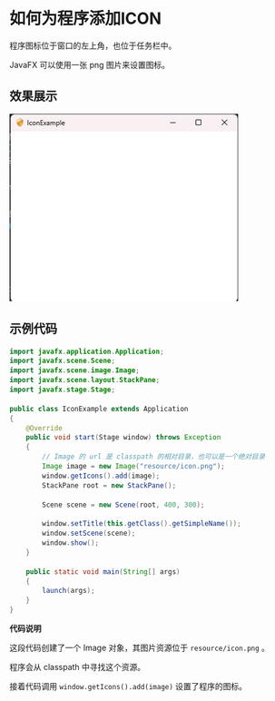 # 如何为程序添加ICON

程序图标位于窗口的左上角，也位于任务栏中。

JavaFX 可以使用一张 png 图片来设置图标。

## 效果展示

![](./pic/IconExample.png)

## 示例代码

```java
import javafx.application.Application;
import javafx.scene.Scene;
import javafx.scene.image.Image;
import javafx.scene.layout.StackPane;
import javafx.stage.Stage;

public class IconExample extends Application
{
    @Override
    public void start(Stage window) throws Exception
    {
        // Image 的 url 是 classpath 的相对目录，也可以是一个绝对目录
        Image image = new Image("resource/icon.png");
        window.getIcons().add(image);
        StackPane root = new StackPane();

        Scene scene = new Scene(root, 400, 300);

        window.setTitle(this.getClass().getSimpleName());
        window.setScene(scene);
        window.show();
    }

    public static void main(String[] args)
    {
        launch(args);
    }
}
```

**代码说明**

这段代码创建了一个 Image 对象，其图片资源位于 `resource/icon.png` 。

程序会从 classpath 中寻找这个资源。

接着代码调用 `window.getIcons().add(image)` 设置了程序的图标。
